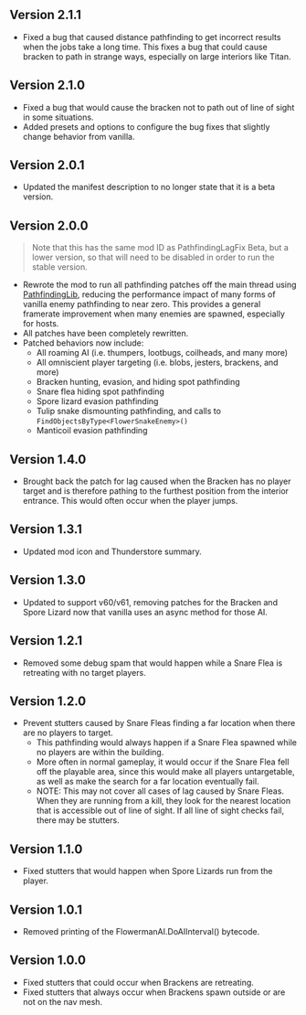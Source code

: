 ## Version 2.1.1
- Fixed a bug that caused distance pathfinding to get incorrect results when the jobs take a long time. This fixes a bug that could cause bracken to path in strange ways, especially on large interiors like Titan.

## Version 2.1.0
- Fixed a bug that would cause the bracken not to path out of line of sight in some situations.
- Added presets and options to configure the bug fixes that slightly change behavior from vanilla.

## Version 2.0.1
- Updated the manifest description to no longer state that it is a beta version.

## Version 2.0.0
> Note that this has the same mod ID as PathfindingLagFix Beta, but a lower version, so that will need to be disabled in order to run the stable version.

- Rewrote the mod to run all pathfinding patches off the main thread using [PathfindingLib](https://thunderstore.io/c/lethal-company/p/Zaggy1024/PathfindingLib/), reducing the performance impact of many forms of vanilla enemy pathfinding to near zero. This provides a general framerate improvement when many enemies are spawned, especially for hosts.
- All patches have been completely rewritten.
- Patched behaviors now include:
  - All roaming AI (i.e. thumpers, lootbugs, coilheads, and many more)
  - All omniscient player targeting (i.e. blobs, jesters, brackens, and more)
  - Bracken hunting, evasion, and hiding spot pathfinding
  - Snare flea hiding spot pathfinding
  - Spore lizard evasion pathfinding
  - Tulip snake dismounting pathfinding, and calls to `FindObjectsByType<FlowerSnakeEnemy>()`
  - Manticoil evasion pathfinding

## Version 1.4.0
- Brought back the patch for lag caused when the Bracken has no player target and is therefore pathing to the furthest position from the interior entrance. This would often occur when the player jumps.

## Version 1.3.1
- Updated mod icon and Thunderstore summary.

## Version 1.3.0
- Updated to support v60/v61, removing patches for the Bracken and Spore Lizard now that vanilla uses an async method for those AI.

## Version 1.2.1
- Removed some debug spam that would happen while a Snare Flea is retreating with no target players.

## Version 1.2.0
- Prevent stutters caused by Snare Fleas finding a far location when there are no players to target.
  - This pathfinding would always happen if a Snare Flea spawned while no players are within the building.
  - More often in normal gameplay, it would occur if the Snare Flea fell off the playable area, since this would make all players untargetable, as well as make the search for a far location eventually fail.
  - NOTE: This may not cover all cases of lag caused by Snare Fleas. When they are running from a kill, they look for the nearest location that is accessible out of line of sight. If all line of sight checks fail, there may be stutters.

## Version 1.1.0
- Fixed stutters that would happen when Spore Lizards run from the player.

## Version 1.0.1
- Removed printing of the FlowermanAI.DoAIInterval() bytecode.

## Version 1.0.0
- Fixed stutters that could occur when Brackens are retreating.
- Fixed stutters that always occur when Brackens spawn outside or are not on the nav mesh.
